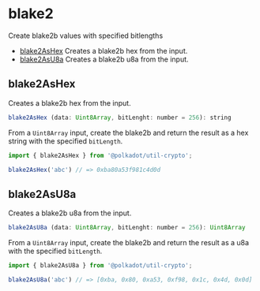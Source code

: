 # blake2

Create blake2b values with specified bitlengths 

- [blake2AsHex](#blake2ashex) Creates a blake2b hex from the input.
- [blake2AsU8a](#blake2asu8a) Creates a blake2b u8a from the input.

## blake2AsHex

Creates a blake2b hex from the input. 

```js
blake2AsHex (data: Uint8Array, bitLenght: number = 256): string
```


From a `Uint8Array` input, create the blake2b and return the result as a hex string with the specified `bitLength`.

```js
import { blake2AsHex } from '@polkadot/util-crypto';

blake2AsHex('abc') // => 0xba80a53f981c4d0d
```

## blake2AsU8a

Creates a blake2b u8a from the input. 

```js
blake2AsU8a (data: Uint8Array, bitLenght: number = 256): Uint8Array
```


From a `Uint8Array` input, create the blake2b and return the result as a u8a with the specified `bitLength`.

```js
import { blake2AsU8a } from '@polkadot/util-crypto';

blake2AsU8a('abc') // => [0xba, 0x80, 0xa53, 0xf98, 0x1c, 0x4d, 0x0d]
```